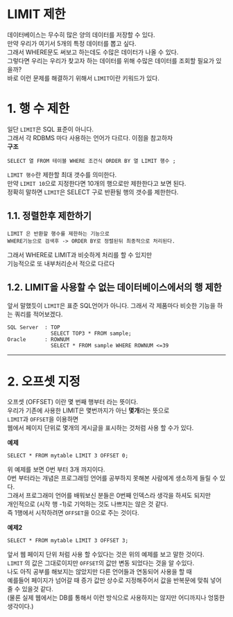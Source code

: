 LIMIT 제한
=======================
데이터베이스는 무수히 많은 양의 데이터를 저장할 수 있다.    
만약 우리가 여기서 5개의 특정 데이터를 뽑고 싶다.    
그래서 WHERE문도 써보고 하는데도 수많은 데이터가 나올 수 있다.    
그렇다면 우리는 우리가 찾고자 하는 데이터를 위해 수많은 데이터를 조회할 필요가 있을까?     
바로 이런 문제를 해결하기 위해서 ```LIMIT```이란 키워드가 있다.  

# 1. 행 수 제한   
일단 ```LIMIT```은 SQL 표준이 아니다.    
그래서 각 RDBMS 마다 사용하는 언어가 다르다. 이점을 참고하자  
**구조**
```
SELECT 열 FROM 테이블 WHERE 조건식 ORDER BY 열 LIMIT 행수 ;
```
```LIMIT 행수```란 제한할 최대 갯수를 의미한다.    
만약 ```LIMIT 10```으로 지정한다면 10개의 행으로만 제한한다고 보면 된다.  
정확히 말하면 ```LIMIT```은 SELECT 구로 반환될 행의 갯수를 제한한다.  
## 1.1. 정렬한후 제한하기
```
LIMIT 은 반환할 행수를 제한하는 기능으로
WHERE기능으로 검색후 -> ORDER BY로 정렬된뒤 최종적으로 처리된다.
```
그래서 WHERE로 LIMIT과 비슷하게 처리를 할 수 있지만  
기능적으로 또 내부처리순서 적으로 다르다
## 1.2. LIMIT을 사용할 수 없는 데이터베이스에서의 행 제한
앞서 말했듯이 ```LIMIT```은 표준 SQL언어가 아니다.
그래서 각 제품마다 비슷한 기능을 하는 쿼리를 적어보겠다.
```
SQL Server  : TOP
              SELECT TOP3 * FROM sample;
Oracle      : ROWNUM
              SELECT * FROM sample WHERE ROWNUM <=39
```

***
# 2. 오프셋 지정
오프셋 (OFFSET) 이란 몇 번째 행부터 라는 뜻이다.   
우리가 기존에 사용한 LIMIT은 몇번까지가 아닌 **몇개**라는 뜻으로   
```LIMIT```과 ```OFFSET```을 이용하면  
웹에서 페이지 단위로 몇개의 게시글을 표시하는 것처럼 사용 할 수가 있다.    
    
**예제**  
```
SELECT * FROM mytable LIMIT 3 OFFSET 0;
```
위 예제를 보면 0번 부터 3개 까지이다.    
0번 부터라는 개념은 프로그래밍 언어를 공부하지 못해본 사람에게 생소하게 들릴 수 있다.  
그래서 프로그래미 언어를 배워보신 분들은 0번째 인덱스라 생각을 하셔도 되지만    
개인적으로 (시작 행 -1)로 기억하는 것도 나쁘지는 않은 것 같다.     
즉 1행에서 시작하려면 ```OFFSET```을 0으로 주는 것이다.   
  
**예제2**
```
SELECT * FROM mytable LIMIT 3 OFFSET 3;
```
앞서 웹 페이지 단위 처럼 사용 할 수있다는 것은 위의 예제를 보고 말한 것이다.    
```LIMIT``` 의 값은 그대로이지만 ```OFFSET```의 값만 변동 되었다는 것을 알 수있다.    
나도 아직 공부를 해보지는 않았지만 다른 언어들과 연동되어 사용을 할 때     
예를들어 페이지가 넘어갈 때 증가 값만 상수로 지정해주어서 값을 반복문에 맞춰 넣어줄 수 있을것 같다.  
(물론 실제 웹에서는 DB를 통해서 이런 방식으로 사용하지는 않지만 어디까지나 엉뚱한 생각이다.)   

